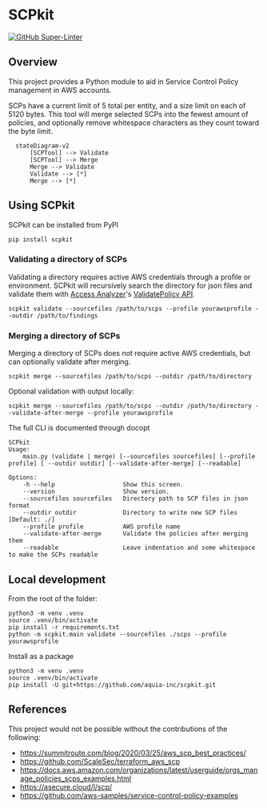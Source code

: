 # SCPkit
[![GitHub Super-Linter](https://github.com/aquia-inc/scpkit/workflows/Lint%20Code%20Base/badge.svg)](https://github.com/aquia-inc/scpkit/actions/workflows/linter.yaml)

## Overview

This project provides a Python module to aid in Service Control Policy management in AWS accounts.

SCPs have a current limit of 5 total per entity, and a size limit on each of 5120 bytes. This tool will merge selected SCPs into the fewest amount of policies, and optionally remove whitespace characters as they count toward the byte limit.


```mermaid
  stateDiagram-v2
      [SCPTool] --> Validate
      [SCPTool] --> Merge
      Merge --> Validate
      Validate --> [*]
      Merge --> [*]
```
## Using SCPkit
SCPkit can be installed from PyPI
```
pip install scpkit
```

### Validating a directory of SCPs
Validating a directory requires active AWS credentials through a profile or environment. SCPkit will recursively search the directory for json files and validate them with [Access Analyzer](https://docs.aws.amazon.com/IAM/latest/UserGuide/access-analyzer-policy-validation.html)'s [ValidatePolicy API](https://docs.aws.amazon.com/access-analyzer/latest/APIReference/API_ValidatePolicy.html).
```
scpkit validate --sourcefiles /path/to/scps --profile yourawsprofile --outdir /path/to/findings
```

### Merging a directory of SCPs
Merging a directory of SCPs does not require active AWS credentials, but can optionally validate after merging.
```
scpkit merge --sourcefiles /path/to/scps --outdir /path/to/directory
```
Optional validation with output locally:
```
scpkit merge --sourcefiles /path/to/scps --outdir /path/to/directory --validate-after-merge --profile yourawsprofile
```

The full CLI is documented through docopt
```
SCPkit
Usage:
    main.py (validate | merge) [--sourcefiles sourcefiles] [--profile profile] [ --outdir outdir] [--validate-after-merge] [--readable]

Options:
    -h --help                   Show this screen.
    --version                   Show version.
    --sourcefiles sourcefiles   Directory path to SCP files in json format
    --outdir outdir             Directory to write new SCP files [Default: ./]
    --profile profile           AWS profile name
    --validate-after-merge      Validate the policies after merging them
    --readable                  Leave indentation and some whitespace to make the SCPs readable
```


## Local development
From the root of the folder:
```
python3 -m venv .venv
source .venv/bin/activate
pip install -r requirements.txt
python -m scpkit.main validate --sourcefiles ./scps --profile yourawsprofile
```
Install as a package
```
python3 -m venv .venv
source .venv/bin/activate
pip install -U git+https://github.com/aquia-inc/scpkit.git
```

## References
This project would not be possible without the contributions of the following:
* https://summitroute.com/blog/2020/03/25/aws_scp_best_practices/
* https://github.com/ScaleSec/terraform_aws_scp
* https://docs.aws.amazon.com/organizations/latest/userguide/orgs_manage_policies_scps_examples.html
* https://asecure.cloud/l/scp/
* https://github.com/aws-samples/service-control-policy-examples
